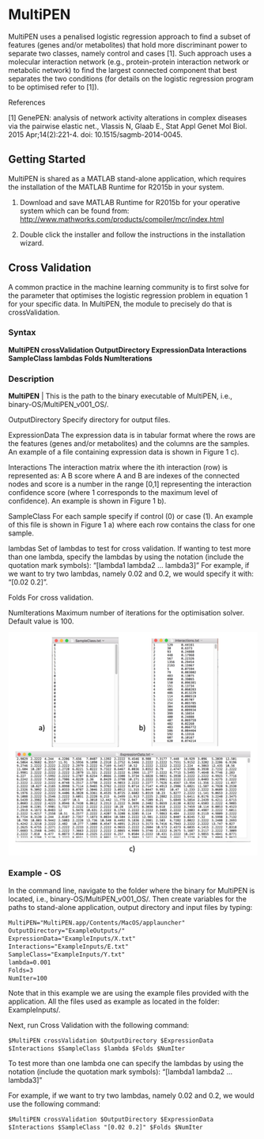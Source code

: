 # MultiPEN

MultiPEN uses a penalised logistic regression approach to find a subset of features (genes and/or metabolites) that hold more discriminant power to separate two classes, namely control and cases [1]. Such approach uses a molecular interaction network (e.g., protein-protein interaction network or metabolic network) to find the largest connected component that best separates the two conditions (for details on the logistic regression program to be optimised refer to [1]).

References

[1] GenePEN: analysis of network activity alterations in complex diseases via the pairwise elastic net., Vlassis N, Glaab E., Stat Appl Genet Mol Biol. 2015 Apr;14(2):221-4. doi: 10.1515/sagmb-2014-0045.


## Getting Started

MultiPEN is shared as a MATLAB stand-alone application, which requires the installation of the MATLAB Runtime for R2015b in your system. 

1.	Download and save MATLAB Runtime for R2015b for your operative system which can be found from:
http://www.mathworks.com/products/compiler/mcr/index.html 

2.	Double click the installer and follow the instructions in the installation wizard.




## Cross Validation

A common practice in the machine learning community is to first solve for the  parameter that optimises the logistic regression problem in equation 1 for your specific data. In MultiPEN, the module to precisely do that is crossValidation. 

### Syntax

**MultiPEN  crossValidation OutputDirectory ExpressionData Interactions SampleClass lambdas Folds NumIterations**

### Description

**MultiPEN** | This is the path to the binary executable of MultiPEN, i.e., binary-OS/MultiPEN_v001_OS/.

OutputDirectory
Specify directory for output files.

ExpressionData 
The expression data is in tabular format where the rows are the features (genes and/or metabolites) and the columns are the samples. An example of a file containing expression data is shown in Figure 1 c).

Interactions 
The interaction matrix where the ith interaction (row) is represented as:
A B score
where A and B are indexes of the connected nodes and score is a number in the range [0,1] representing the interaction confidence score (where 1 corresponds to the maximum level of confidence). An example is shown in Figure 1 b).

SampleClass 
For each sample specify if control (0) or case (1). An example of this file is shown in Figure 1 a) where each row contains the class for one sample. 

lambdas
Set of lambdas to test for cross validation. If wanting to test more than one lambda, specify the lambdas by using the notation (include the quotation mark symbols): 
“[lambda1 lambda2 … lambda3]”
For example, if we want to try two lambdas, namely 0.02 and 0.2, we would specify it with: “[0.02 0.2]”.

Folds
For cross validation.

NumIterations
Maximum number of iterations for the optimisation solver. Default value is 100.

![example inputs](images/figure-example-input-files.png)

### Example - OS

In the command line, navigate to the folder where the binary for MultiPEN is located, i.e., binary-OS/MultiPEN_v001_OS/. Then create variables for the paths to stand-alone application, output directory and input files by typing:

```
MultiPEN="MultiPEN.app/Contents/MacOS/applauncher"
OutputDirectory="ExampleOutputs/"
ExpressionData="ExampleInputs/X.txt"
Interactions="ExampleInputs/E.txt"
SampleClass="ExampleInputs/Y.txt"
lambda=0.001
Folds=3
NumIter=100
```

Note that in this example we are using the example files provided with the application. All the files used as example as located in the folder: ExampleInputs/.

Next, run Cross Validation with the following command:

```
$MultiPEN crossValidation $OutputDirectory $ExpressionData $Interactions $SampleClass $lambda $Folds $NumIter
```

To test more than one lambda one can specify the lambdas by using the notation (include the quotation mark symbols): 
“[lambda1 lambda2 … lambda3]”

For example, if we want to try two lambdas, namely 0.02 and 0.2, we would use the following command:

```
$MultiPEN crossValidation $OutputDirectory $ExpressionData $Interactions $SampleClass "[0.02 0.2]" $Folds $NumIter
```
